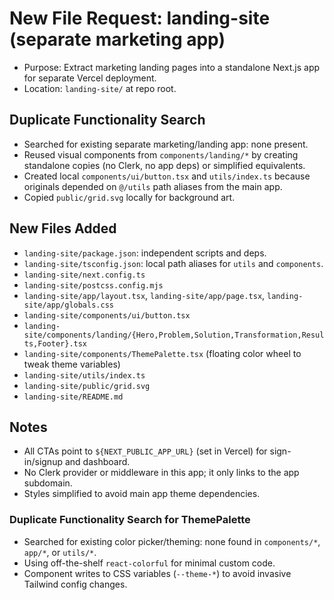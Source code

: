 # New File Request: landing-site (separate marketing app)

- Purpose: Extract marketing landing pages into a standalone Next.js app for separate Vercel deployment.
- Location: `landing-site/` at repo root.

## Duplicate Functionality Search
- Searched for existing separate marketing/landing app: none present.
- Reused visual components from `components/landing/*` by creating standalone copies (no Clerk, no app deps) or simplified equivalents.
- Created local `components/ui/button.tsx` and `utils/index.ts` because originals depended on `@/utils` path aliases from the main app.
- Copied `public/grid.svg` locally for background art.

## New Files Added
- `landing-site/package.json`: independent scripts and deps.
- `landing-site/tsconfig.json`: local path aliases for `utils` and `components`.
- `landing-site/next.config.ts`
- `landing-site/postcss.config.mjs`
- `landing-site/app/layout.tsx`, `landing-site/app/page.tsx`, `landing-site/app/globals.css`
- `landing-site/components/ui/button.tsx`
- `landing-site/components/landing/{Hero,Problem,Solution,Transformation,Results,Footer}.tsx`
- `landing-site/components/ThemePalette.tsx` (floating color wheel to tweak theme variables)
- `landing-site/utils/index.ts`
- `landing-site/public/grid.svg`
- `landing-site/README.md`

## Notes
- All CTAs point to `${NEXT_PUBLIC_APP_URL}` (set in Vercel) for sign-in/signup and dashboard.
- No Clerk provider or middleware in this app; it only links to the app subdomain.
- Styles simplified to avoid main app theme dependencies.

### Duplicate Functionality Search for ThemePalette
- Searched for existing color picker/theming: none found in `components/*`, `app/*`, or `utils/*`.
- Using off-the-shelf `react-colorful` for minimal custom code.
- Component writes to CSS variables (`--theme-*`) to avoid invasive Tailwind config changes.
